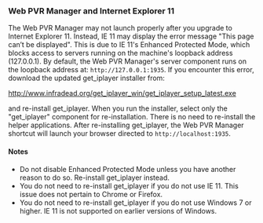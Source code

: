 ### Web PVR Manager and Internet Explorer 11

The Web PVR Manager may not launch properly after you upgrade to Internet Explorer 11.  Instead, IE 11 may display the error message "This page can’t be displayed".  This is due to IE 11's Enhanced Protected Mode, which blocks access to servers running on the machine's loopback address (127.0.0.1).  By default, the Web PVR Manager's server component runs on the loopback address at: `http://127.0.0.1:1935`.  If you encounter this error, download the updated get_iplayer installer from:

<http://www.infradead.org/get_iplayer_win/get_iplayer_setup_latest.exe>

and re-install get_iplayer.  When you run the installer, select only the "get_iplayer" component for re-installation.  There is no need to re-install the helper applications.  After re-installing get_iplayer, the Web PVR Manager shortcut will launch your browser directed to `http://localhost:1935`.

#### Notes

* Do not disable Enhanced Protected Mode unless you have another reason to do so.  Re-install get_iplayer instead.
* You do not need to re-install get_iplayer if you do not use IE 11.  This issue does not pertain to Chrome or Firefox.
* You do not need to re-install get_iplayer if you do not use Windows 7 or higher.  IE 11 is not supported on earlier versions of Windows.

